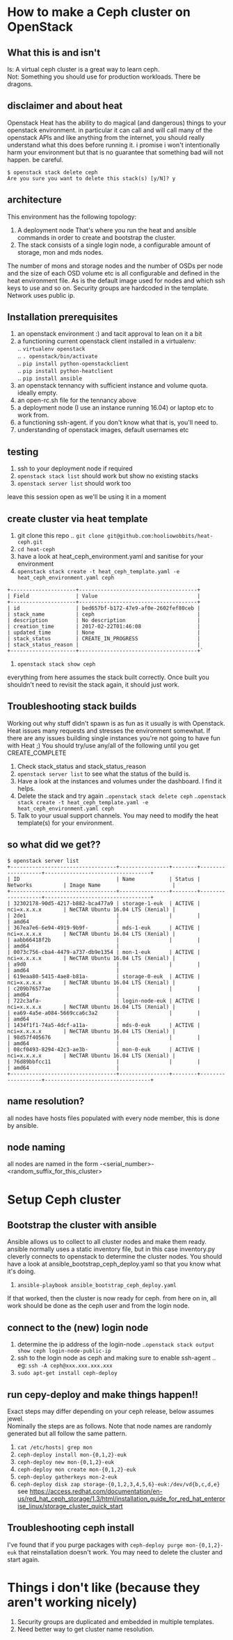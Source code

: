 # How to make a Ceph cluster on OpenStack
## What this is and isn't
Is: A virtual ceph cluster is a great way to learn ceph.  
Not: Something you should use for production workloads.  There be dragons.

## disclaimer and about heat
Openstack Heat has the ability to do magical (and dangerous) things to your openstack
environment.  in particular it can call and will call many of the openstack APIs
and like anything from the internet, you should really understand what this does
before running it.  i promise i won't intentionally harm your environment but
that is no guarantee that something bad will not happen.  be careful.  

`$ openstack stack delete ceph`  
`Are you sure you want to delete this stack(s) [y/N]? y`

## architecture
This environment has the following topology:
1. A deployment node That's where you run the heat and ansible commands in order to create and bootstrap the cluster.
1. The stack consists of a single login node, a configurable amount of storage, mon and mds nodes.

The number of mons and storage nodes and the number of OSDs per node and the
size of each OSD volume etc is all configurable and defined in the heat environment
file.  As is the default image used for nodes and which ssh keys to use and so
on.  Security groups are hardcoded in the template.  Network uses public ip.

## Installation prerequisites
1. an openstack environment :) and tacit approval to lean on it a bit
1. a functioning current openstack client installed in a virtualenv:  
.. `virtualenv openstack`  
.. `. openstack/bin/activate`  
.. `pip install python-openstackclient`  
.. `pip install python-heatclient`  
.. `pip install ansible`
1. an openstack tennancy with sufficient instance and volume quota.  ideally empty.
1. an open-rc.sh file for the tennancy above
1. a deployment node (I use an instance running 16.04) or laptop etc to work from.  
1. a functioning ssh-agent.  if you don't know what that is, you'll need to.
1. understanding of openstack images, default usernames etc

## testing
1. ssh to your deployment node if required
1. `openstack stack list` should work but show no existing stacks
1. `openstack server list` should work too

leave this session open as we'll be using it in a moment

## create cluster via heat template
1. git clone this repo
.. `git clone git@github.com:hooliowobbits/heat-ceph.git`
1. `cd heat-ceph`
1. have a look at heat_ceph_environment.yaml and sanitise for your environment
1. `openstack stack create -t heat_ceph_template.yaml -e heat_ceph_environment.yaml ceph`
```
+---------------------+--------------------------------------+
| Field               | Value                                |
+---------------------+--------------------------------------+
| id                  | bed657bf-b172-47e9-af0e-2602fef80ceb |
| stack_name          | ceph                                 |
| description         | No description                       |
| creation_time       | 2017-02-22T01:46:08                  |
| updated_time        | None                                 |
| stack_status        | CREATE_IN_PROGRESS                   |
| stack_status_reason |                                      |
+---------------------+--------------------------------------+`
```
1. `openstack stack show ceph`

everything from here assumes the stack built correctly.  Once built you shouldn't
need to revisit the stack again, it should just work.

## Troubleshooting stack builds
Working out why stuff didn't spawn is as fun as it usually is with Openstack.
Heat issues many requests and stresses the environment somewhat.  If there are
any issues building single instances you're not going to have fun with Heat ;)
You should try/use any/all of the following until you get CREATE_COMPLETE
1. Check stack_status and stack_status_reason
1. `openstack server list` to see what the status of the build is.
1. Have a look at the instances and volumes under the dashboard.  I find it helps.
1. Delete the stack and try again
..`openstack stack delete ceph`
..`openstack stack create -t heat_ceph_template.yaml -e heat_ceph_environment.yaml ceph`
1. Talk to your usual support channels.  You may need to modify the heat template(s)
for your environment.

## so what did we get??
```
$ openstack server list
+----------------------------------+----------------+--------+-------------------+----------------------------------+
| ID                               | Name           | Status | Networks          | Image Name                       |
+----------------------------------+----------------+--------+-------------------+----------------------------------+
| 32302178-90d5-4217-b882-bca477a9 | storage-1-euk  | ACTIVE | nci=x.x.x.x       | NeCTAR Ubuntu 16.04 LTS (Xenial) |
| 2de1                             |                |        |                   | amd64                            |
| 367ea7e6-6e94-4919-9b9f-         | mds-1-euk      | ACTIVE | nci=x.x.x.x       | NeCTAR Ubuntu 16.04 LTS (Xenial) |
| aabb66418f2b                     |                |        |                   | amd64                            |
| 0073c756-cba4-4479-a737-db9e1354 | mon-1-euk      | ACTIVE | nci=x.x.x.x       | NeCTAR Ubuntu 16.04 LTS (Xenial) |
| a9d0                             |                |        |                   | amd64                            |
| 619eaa80-5415-4ae8-b81a-         | storage-0-euk  | ACTIVE | nci=x.x.x.x       | NeCTAR Ubuntu 16.04 LTS (Xenial) |
| c209b76577ae                     |                |        |                   | amd64                            |
| 722c3afa-                        | login-node-euk | ACTIVE | nci=x.x.x.x       | NeCTAR Ubuntu 16.04 LTS (Xenial) |
| ea69-4a5e-a084-5669cca6c3a2      |                |        |                   | amd64                            |
| 1434f1f1-74a5-4dcf-a11a-         | mds-0-euk      | ACTIVE | nci=x.x.x.x       | NeCTAR Ubuntu 16.04 LTS (Xenial) |
| 98d57f405676                     |                |        |                   | amd64                            |
| 08cf0493-8294-42c3-ae3b-         | mon-0-euk      | ACTIVE | nci=x.x.x.x       | NeCTAR Ubuntu 16.04 LTS (Xenial) |
| 76d89bbfcc11                     |                |        |                   | amd64                            |
+----------------------------------+----------------+--------+-------------------+----------------------------------+
```

## name resolution?
all nodes have hosts files populated with every node member, this is done by ansible.

## node naming
all nodes are named in the form <type>-<serial_number>-<random_suffix_for_this_cluster>

# Setup Ceph cluster

## Bootstrap the cluster with ansible
Ansible allows us to collect to all cluster nodes and make them ready.  ansible
normally uses a static inventory file, but in this case inventory.py cleverly
 connects to openstack to determine the cluster nodes.  You should have a look
 at ansible_bootstrap_ceph_deploy.yaml so that you know what it's doing.
1. `ansible-playbook ansible_bootstrap_ceph_deploy.yaml`

If that worked, then the cluster is now ready for ceph.  from here on in,
 all work should be done as the ceph user and from the login node.  

## connect to the (new) login node
1. determine the ip address of the login-node
..`openstack stack output show ceph login-node-public-ip`
1. ssh to the login node as ceph and making sure to enable ssh-agent
.. eg: `ssh -A ceph@xxx.xxx.xxx.xxx`
1. `sudo apt-get install ceph-deploy`

## run cepy-deploy and make things happen!!
Exact steps may differ depending on your ceph release, below assumes jewel.  
Nominally the steps are as follows.  Note that node names are randomly generated
but all follow the same pattern.  
1. `cat /etc/hosts| grep mon`
1. `ceph-deploy install mon-{0,1,2}-euk`
1. `ceph-deploy new mon-{0,1,2}-euk`
1. `ceph-deploy mon create mon-{0,1,2}-euk`
1. `ceph-deploy gatherkeys mon-2-euk`
1. `ceph-deploy disk zap storage-{0,1,2,3,4,5,6}-euk:/dev/vd{b,c,d,e}`
see https://access.redhat.com/documentation/en-us/red_hat_ceph_storage/1.3/html/installation_guide_for_red_hat_enterprise_linux/storage_cluster_quick_start

## Troubleshooting ceph install
I've found that if you purge packages with `ceph-deploy purge mon-{0,1,2}-euk` that reinstallation doesn't work.
You may need to delete the cluster and start again.

# Things i don't like (because they aren't working nicely)
1. Security groups are duplicated and embedded in multiple templates.
1. Need better way to get cluster name resolution.
